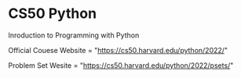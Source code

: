 # CS50 Python
Inroduction to Programming with Python


Official Couese Website = "https://cs50.harvard.edu/python/2022/"

Problem Set Wesite = "https://cs50.harvard.edu/python/2022/psets/"
